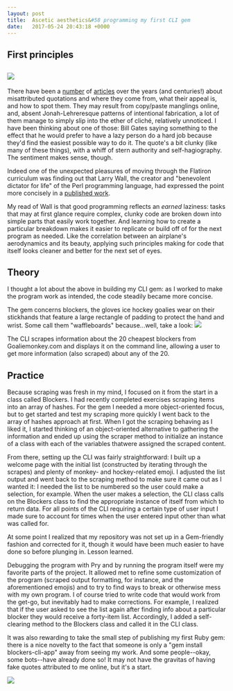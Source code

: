 ```yaml
---
layout: post
title:  Ascetic aesthetics&#58 programming my first CLI gem
date:   2017-05-24 20:43:18 +0000
---
```



## First principles
## ![](http://i.imgur.com/gtNkMRf.jpg)

There have been a [number](https://www.theatlantic.com/national/archive/2011/05/anatomy-of-a-fake-quotation/238257/) of [articles](https://www.nytimes.com/2017/02/15/opinion/can-you-spot-the-fake-quotation.html?_r=0) over the years (and centuries!) about misattributed quotations and where they come from, what their appeal is, and how to spot them. They may result from copy/paste manglings online, and, absent Jonah-Lehreresque patterns of intentional fabrication, a lot of them manage to simply slip into the ether of cliché, relatively unnoticed. I have been thinking about one of those: Bill Gates saying something to the effect that he would prefer to have a lazy person do a hard job because they'd find the easiest possible way to do it. The quote's a bit clunky (like many of these things), with a whiff of stern authority and self-hagiography. The sentiment makes sense, though.

Indeed one of the unexpected pleasures of moving through the Flatiron curriculum was finding out that Larry Wall, the creator and "benevolent dictator for life" of the Perl programming language, had expressed the point more concisely in a [published work](https://books.google.com/books?id=ezqe1hh91q4C&q=laziness#v=snippet&q=laziness&f=false).

My read of Wall is that good programming reflects an *earned* laziness: tasks that may at first glance require complex, clunky code are broken down into simple parts that easily work together. And learning how to create a particular breakdown makes it easier to replicate or build off of for the next program as needed. Like the correlation between an airplane's aerodynamics and its beauty, applying such principles making for code that itself looks cleaner and better for the next set of eyes. 

## Theory

I thought a lot about the above in building my CLI gem: as I worked to make the program work as intended, the code steadily became more concise.

The gem concerns blockers, the gloves ice hockey goalies wear on their stickhands that feature a large rectangle of padding to protect the hand and wrist. Some call them "waffleboards" because...well, take a look:
![](http://cdn.bleacherreport.net/images_root/slides/photos/000/164/655/astrom_display_image.jpg?1267150359)

The CLI scrapes information about the 20 cheapest blockers from Goaliemonkey.com and displays it on the command line, allowing a user to get more information (also scraped) about any of the 20.

## Practice

Because scraping was fresh in my mind, I focused on it from the start in a class called Blockers. I had recently completed exercises scraping items into an array of hashes. For the gem I needed a more object-oriented focus, but to get started and test my scraping more quickly I went back to the array of hashes approach at first. When I got the scraping behaving as I liked it, I started thinking of an object-oriented alternative to gathering the information and ended up using the scraper method to initialize an instance of a class with each of the variables thatwere assigned the scraped content.

From there, setting up the CLI was fairly straightforward: I built up a welcome page with the initial list (constructed by iterating through the scrapes) and plenty of monkey- and hockey-related emoji. I adjusted the list output and went back to the scraping method to make sure it came out as I wanted it: I needed the list to be numbered so the user could make a selection, for example. When the user makes a selection, the CLI class calls on the Blockers class to find the appropriate instance of itself from which to return data. For all points of the CLI requiring a certain type of user input I made sure to account for times when the user entered input other than what was called for.

At some point I realized that my repository was not set up in a Gem-friendly fashion and corrected for it, though it would have been much easier to have done so before plunging in. Lesson learned.

Debugging the program with Pry and by running the program itself were my favorite parts of the project. It allowed met to refine some customization of the program (scraped output formatting, for instance, and the aforementioned emojis) and to try to find ways to break or otherwise mess with my own program. I of course tried to write code that would work from the get-go, but inevitably had to make corrections. For example, I realized that if the user asked to see the list again after finding info about a particular blocker they would receive a forty-item list. Accordingly, I added a self-clearing method to the Blockers class and called it in the CLI class.

It was also rewarding to take the small step of publishing my first Ruby gem: there is a nice novelty to the fact that someone is only a "gem install blockers-cli-app" away from seeing my work. And some people--okay, some bots--have already done so! It may not have the gravitas of having fake quotes attributed to me online, but it's a start.

![](https://4.bp.blogspot.com/--pZD_9jGSKg/WC3Z7TErP7I/AAAAAAABK_k/8FwPECq1OpMwCtmn1v3yxzCIzwGtYFtFwCLcB/s1600/y-foil.jpg)



